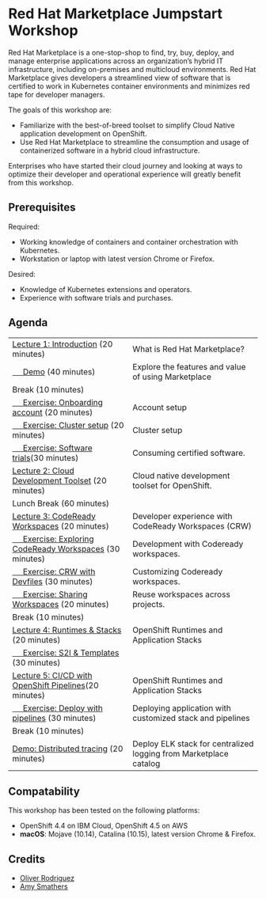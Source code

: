 # Red Hat Marketplace Jumpstart Workshop

 Red Hat Marketplace is a one-stop-shop to find, try, buy, deploy, and manage enterprise applications across an organization’s hybrid IT infrastructure, including on-premises and multicloud environments. Red Hat Marketplace gives developers a streamlined view of software that is certified to work in Kubernetes container environments and minimizes red tape for developer managers.

The goals of this workshop are:

* Familiarize with the best-of-breed toolset to simplify Cloud Native application development on OpenShift.
* Use Red Hat Marketplace to streamline the consumption and usage of containerized software in a hybrid cloud infrastructure.

Enterprises who have started their cloud journey and looking at ways to optimize their developer and operational experience will greatly benefit from this workshop.

## Prerequisites
Required: 
- Working knowledge of containers and container orchestration with Kubernetes.
- Workstation or laptop with latest version Chrome or Firefox.

Desired: 
- Knowledge of Kubernetes extensions and operators.
- Experience with software trials and purchases.

## Agenda
|  |  |
| :--- | :--- |
| [Lecture 1: Introduction](modules/marketplace/rhm-introduction.md) (20 minutes) | What is Red Hat Marketplace? |
| [&nbsp;&nbsp;&nbsp;&nbsp; Demo](modules/marketplace/rhm-introduction.md) (40 minutes) | Explore the features and value of using Marketplace  |
| Break (10 minutes)|  |
| [&nbsp;&nbsp;&nbsp;&nbsp; Exercise: Onboarding account](modules/marketplace/rhm-account-setup.md) (20 minutes)| Account setup |
| [&nbsp;&nbsp;&nbsp;&nbsp; Exercise: Cluster setup](modules/marketplace/rhm-cluster-setup.md) (20 minutes)| Cluster setup |
| [&nbsp;&nbsp;&nbsp;&nbsp; Exercise: Software trials](modules/marketplace/rhm-software-trial.md)(30 minutes)| Consuming certified software. |
| [Lecture 2: Cloud Development Toolset]() (20 minutes)| Cloud native development toolset for OpenShift. |
| Lunch Break (60 minutes)|  |
| [Lecture 3: CodeReady Workspaces]() (20 minutes) | Developer experience with CodeReady Workspaces (CRW) |
| [&nbsp;&nbsp;&nbsp;&nbsp; Exercise: Exploring CodeReady Workspaces](modules/toolset/crw/lab-1/explore-crw.md) (30 minutes) | Development with Codeready workspaces. |
| [&nbsp;&nbsp;&nbsp;&nbsp; Exercise: CRW with Devfiles](modules/toolset/crw/lab-2/crw-defiles.md) (30 minutes) | Customizing Codeready workspaces. |
| [&nbsp;&nbsp;&nbsp;&nbsp; Exercise: Sharing Workspaces](modules/toolset/crw/lab-3/publish-workspaces.md) (20 minutes) | Reuse workspaces across projects. |
| Break (10 minutes)|  |
| [Lecture 4: Runtimes & Stacks]() (20 minutes) | OpenShift Runtimes and Application Stacks |
| [&nbsp;&nbsp;&nbsp;&nbsp; Exercise: S2I & Templates](modules/runtimes/deployment/lab-1/s2i-templates.md) (30 minutes) | 
| [Lecture 5: CI/CD with OpenShift Pipelines]()(20 minutes) | OpenShift Runtimes and Application Stacks |
| [&nbsp;&nbsp;&nbsp;&nbsp; Exercise: Deploy with pipelines](modules/runtimes/exercise-deploy-with-pipelines.md) (30 minutes)| Deploying application with customized stack and pipelines |
| Break (10 minutes)|  |
| [Demo: Distributed tracing](modules/consumption/demo-deploy-elk.md) (20 minutes) | Deploy ELK stack for centralized logging from Marketplace catalog |

## Compatability

This workshop has been tested on the following platforms:
* OpenShift 4.4 on IBM Cloud, OpenShift 4.5 on AWS
* **macOS**: Mojave \(10.14\), Catalina \(10.15\), latest version Chrome & Firefox.


## Credits

* [Oliver Rodriguez](https://github.com/odrodrig)
* [Amy Smathers](https://www.linkedin.com/in/amysmathers/)


